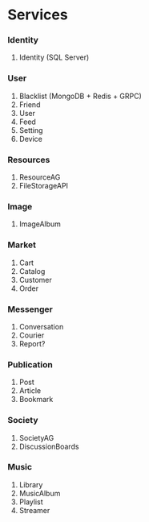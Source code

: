 # Services

### Identity
1. Identity (SQL Server)

###  User
1. Blacklist (MongoDB + Redis + GRPC)
2. Friend 
3. User
4. Feed
5. Setting 
6. Device

### Resources
1. ResourceAG
2. FileStorageAPI

### Image
1. ImageAlbum 

### Market 
1. Cart
2. Catalog
3. Customer 
4. Order

### Messenger
1. Conversation
2. Courier
3. Report?

### Publication
1. Post
2. Article 
3. Bookmark 

### Society
1. SocietyAG
2. DiscussionBoards

### Music 
1. Library
2. MusicAlbum
3. Playlist 
4. Streamer 

